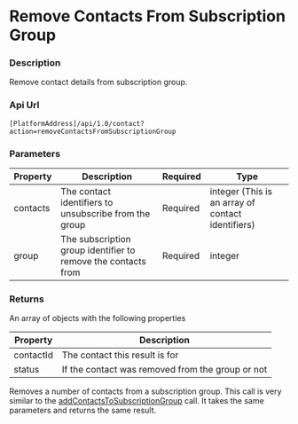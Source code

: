 # Remove Contacts From Subscription Group

### Description

Remove contact details from subscription group.

### Api Url

`[PlatformAddress]/api/1.0/contact?action=removeContactsFromSubscriptionGroup`

### Parameters

| Property | Description | Required | Type |
| --- | --- | --- | --- |
| contacts | The contact identifiers to unsubscribe from the group         | Required | integer (This is an array of contact identifiers) |
| group    | The subscription group identifier to remove the contacts from | Required | integer |

### Returns

An array of objects with the following properties

| Property | Description |
|-----------|--------------------------------------------------|
| contactId | The contact this result is for                   |
| status    | If the contact was removed from the group or not |

Removes a number of contacts from a subscription group. This call is very
similar to the [addContactsToSubscriptionGroup](#_i6tohkfurnl8) call. It takes
the same parameters and returns the same result.


